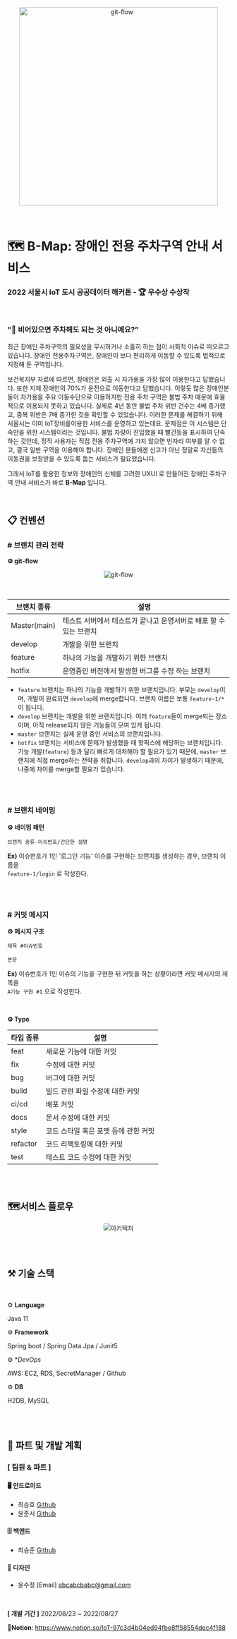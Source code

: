 <br>
<br>
<p align="center">
<img src="https://user-images.githubusercontent.com/84304802/187101391-46357a6f-cd89-47ac-9f27-75f76c7b7dd9.png" alt="git-flow" width=450px height=450px>
</p>
<br>

# 🗺️ B-Map: 장애인 전용 주차구역 안내 서비스
### 2022 서울시 IoT 도시 공공데이터 해커톤 - 🏆 우수상 수상작

<br>

### "💁 비어있으면 주차해도 되는 것 아니에요?”

최근 장애인 주차구역의 필요성을 무시하거나 소홀히 하는 점이 사회적 이슈로 떠오르고 있습니다.
장애인 전용주차구역은, 장애인이 보다 편리하게 이동할 수 있도록 법적으로 지정해 둔 구역입니다.

보건복지부 자료에 따르면, 장애인은 외출 시 자가용을 가장 많이 이용한다고 답했습니다. 또한 지체 장애인의 70%가 운전으로 이동한다고 답했습니다.
이렇듯 많은 장애인분들이 자가용을 주요 이동수단으로 이용하지만 전용 주차 구역은 불법 주차 때문에 효율적으로 이용되지 못하고 있습니다.
실제로 4년 동안 불법 주차 위반 건수는 4배 증가했고, 중복 위반은 7배 증가한 것을 확인할 수 있었습니다.
이러한 문제를 해결하기 위해 서울시는 이미 IoT장비를이용한 서비스를 운영하고 있는데요. 문제점은 이 시스템은 단속만을 위한 시스템이라는 것입니다. 불법 차량이 진입했을 때 빨간등을 표시하여 단속하는 것인데, 정작 사용자는 직접 전용 주차구역에 가지 않으면 빈자리 여부를 알 수 없고, 결국 일반 구역을 이용해야 합니다.
장애인 분들에겐 신고가 아닌 정말로 자신들의 이동권을 보장받을 수 있도록 돕는 서비스가 필요했습니다.

그래서 IoT를 활용한 정보와 장애인의 신체를 고려한 UXUI 로 만들어진 장애인 주차구역 안내 서비스가 바로 **B-Map** 입니다.

<br>


## 📋 컨벤션

### # 브랜치 관리 전략

**⚙️ git-flow**

<p align="center">
  <img src="https://user-images.githubusercontent.com/84304802/148559145-64a8029e-d220-4b80-b02f-eb45a0e07c05.png" alt="git-flow">
</p>



<br>


| 브랜치 종류  | 설명                                                         |
| ------------ | ------------------------------------------------------------ |
| Master(main) | 테스트 서버에서 테스트가 끝나고 운영서버로 배포 할 수 있는 브랜치 |
| develop      | 개발을 위한 브랜치                                           |
| feature      | 하나의 기능을 개발하기 위한 브랜치                           |
| hotfix       | 운영중인 버전에서 발생한 버그를 수정 하는 브랜치             |

- `feature` 브랜치는 하나의 기능을 개발하기 위한 브랜치입니다. 부모는 `develop`이며, 개발이 완료되면 `develop`에 merge합니다. 브랜치 이름은 보통 `feature-1/*`이 됩니다.
- `develop` 브랜치는 개발을 위한 브랜치입니다. 여러 `feature`들이 merge되는 장소이며, 아직 release되지 않은 기능들이 모여 있게 됩니다.
- `master` 브랜치는 실제 운영 중인 서비스의 브랜치입니다. 
- `hotfix` 브랜치는 서비스에 문제가 발생했을 때 핫픽스에 해당하는 브랜치입니다. 기능 개발(`feature`) 등과 달리 빠르게 대처해야 할 필요가 있기 때문에, `master` 브랜치에 직접 merge하는 전략을 취합니다.  `develop`과의 차이가 발생하기 때문에, 나중에 차이를 merge할 필요가 있습니다.

<br>

<br>

### # 브랜치 네이밍

**⚙️ 네이밍 패턴**

```
브랜치 종류-이슈번호/간단한 설명	
```

**Ex)** 이슈번호가 1인 '로그인 기능' 이슈를 구현하는 브랜치를 생성하는 경우, 브랜치 이름을<br> 	`feature-1/login` 로 작성한다.

<br>
<br>

### # 커밋 메시지

**⚙️ 메시지 구조**

```
제목 #이슈번호

본문
```

**Ex)** 이슈번호가 1인 이슈의 기능을 구현한 뒤 커밋을 하는 상황이라면 커밋 메시지의 제목을<br>	`A기능 구현 #1` 으로 작성한다.

<br>

**⚙️ Type**

| 타입 종류 | 설명                                 |
| --------- | ------------------------------------ |
| feat      | 새로운 기능에 대한 커밋              |
| fix       | 수정에 대한 커밋                     |
| bug       | 버그에 대한 커밋                     |
| build     | 빌드 관련 파일 수정에 대한 커밋      |
| ci/cd     | 배포 커밋                            |
| docs      | 문서 수정에 대한 커밋                |
| style     | 코드 스타일 혹은 포맷 등에 관한 커밋 |
| refactor  | 코드 리팩토링에 대한 커밋            |
| test      | 테스트 코드 수정에 대한 커밋         |

<br>

<br>

## 🗺️서비스 플로우

<p align="center">
  <img src="https://user-images.githubusercontent.com/84304802/187105970-f8147dd1-396a-47a3-8a48-aa8775041881.png" alt="아키텍처">
</p>


<br>

<br>

## ⚒️ 기술 스택

<br>

⚙️ **Language**

Java 11

⚙️ **Framework**

Spring boot / Spring Data Jpa / Junit5

⚙️ **DevOps*

AWS: EC2, RDS, SecretManager / Github

⚙️ **DB**

H2DB, MySQL

<br>

<br>

## 👥 파트 및 개발 계획

### **[ 팀원 & 파트 ]**

#### 🖥️ 안드로이드 

- 최승호 [Github](https://github.com/tmdgh1592)
- 윤준서 [Github](https://github.com/lowapple)

#### 🗄️ 백엔드 

- 최승준 [Github](https://github.com/PgmJun)

#### 🎨 디자인

- 윤수정 [Email] abcabcbabc@gmail.com

<br>

**[ 개발 기간 ]** 2022/08/23 ~ 2022/08/27
<br>

📑**Notion**: https://www.notion.so/IoT-97c3d4b04ed94fbe8ff58554dec4f188

<br>
